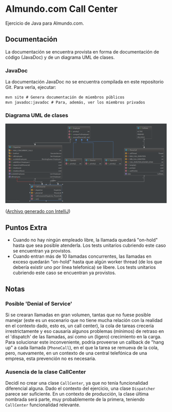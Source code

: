 # Almundo.com Call Center
Ejercicio de Java para Almundo.com.

## Documentación
La documentación se encuentra provista en forma de documentación de código (JavaDoc) y de
un diagrama UML de clases.

### JavaDoc
La documentación JavaDoc no se encuentra compilada en este repositorio Git. Para verla,
ejecutar:
```
mvn site # Genera documentación de miembros públicos
mvn javadoc:javadoc # Para, además, ver los miembros privados
```

### Diagrama UML de clases
![Diagrama UML](uml_class_diagram.png?raw=true)

([Archivo generado con IntelliJ](callCenterClassDiagram.uml))

## Puntos Extra
* Cuando no hay ningún empleado libre, la llamada quedará "on-hold" hasta que sea posible
  atenderla. Los tests unitarios cubriendo este caso se encuentran ya provistos.
* Cuando entran más de 10 llamadas concurrentes, las llamadas en exceso quedarán "on-hold"
  hasta que algún worker thread (de los que debería existir uno por línea telefonica) se
  libere. Los tests unitarios cubriendo este caso se encuentran ya provistos.

## Notas

### Posible 'Denial of Service'
Si se crearan llamadas en gran volumen, tantas que no fuese posible manejar (este es un
escenario que no tiene mucha relación con la realidad en el contexto dado, esto es, un call
center), la cola de tareas crecería irrestrictamente y eso causaría algunos problemas
(mínimos) de retraso en el 'dispatch' de las llamadas, así como un (ligero) crecimiento en
la carga. Para solucionar este inconveniente, podría proveerse un callback de "hang up" a
cada llamada (`PhoneCall`), en el que la tarea se remueva de la cola, pero, nuevamente, en
un contexto de una central telefónica de una empresa, esta prevención no es necesaria.

### Ausencia de la clase CallCenter
Decidí no crear una clase `CallCenter`, ya que no tenía funcionalidad diferencial alguna.
Dado el contexto del ejercicio, una clase `Dispatcher` parece ser suficiente.
En un contexto de producción, la clase última nombrada será parte, muy probablemente de la
primera, teniendo `CallCenter` funcionalidad relevante.
